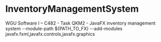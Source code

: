# InventoryManagementSystem
WGU Software I – C482 - Task QKM2 - JavaFX inventory management system
--module-path ${PATH_TO_FX} --add-modules javafx.fxml,javafx.controls,javafx.graphics

